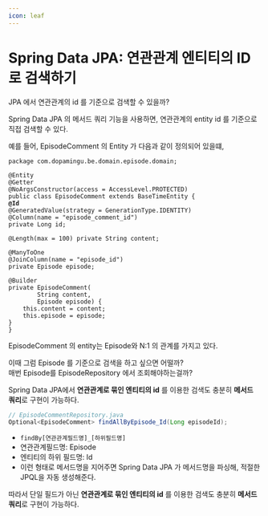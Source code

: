 ```yaml
---
icon: leaf
---
```


# Spring Data JPA: 연관관계 엔티티의 ID로 검색하기

JPA 에서 연관관계의 id 를 기준으로 검색할 수 있을까?

Spring Data JPA 의 메서드 쿼리 기능을 사용하면, 연관관계의 entity id 를 기준으로 직접 검색할 수 있다.

예를 들어, EpisodeComment 의 Entity 가 다음과 같이 정의되어 있을떄,

<pre class="language-java"><code class="lang-java">package com.dopamingu.be.domain.episode.domain;

@Entity
@Getter
@NoArgsConstructor(access = AccessLevel.PROTECTED) 
public class EpisodeComment extends BaseTimeEntity {
<strong>@Id
</strong>@GeneratedValue(strategy = GenerationType.IDENTITY)
@Column(name = "episode_comment_id")
private Long id;

@Length(max = 100) private String content;

@ManyToOne
@JoinColumn(name = "episode_id")
private Episode episode;

@Builder
private EpisodeComment(
        String content,
        Episode episode) {
    this.content = content;
    this.episode = episode;
}
}
</code></pre>

EpisodeComment 의 entity는 Episode와 N:1 의 관계를 가지고 있다.

이때 그럼 Episode 를 기준으로 검색을 하고 싶으면 어떨까?\
매번 Episode를 EpisodeRepository 에서 조회해야하는걸까?&#x20;

Spring Data JPA에서 **연관관계로 묶인 엔티티의 id** 를 이용한 검색도 충분히 **메서드 쿼리**로 구현이 가능하다.&#x20;

```java
// EpisodeCommentRepository.java
Optional<EpisodeComment> findAllByEpisode_Id(Long episodeId);
```

* `findBy[연관관계필드명]_[하위필드명]`&#x20;
* 연관관계필드명: Episode
* 엔티티의 하위 필드명: Id
* 이런 형태로 메서드명을 지어주면 Spring Data JPA 가 메서드명을 파싱해, 적절한 JPQL을 자동 생성해준다.&#x20;

따라서 단일 필드가 아닌 **연관관계로 묶인 엔티티의 id** 를 이용한 검색도 충분히 **메서드 쿼리**로 구현이 가능하다.&#x20;

